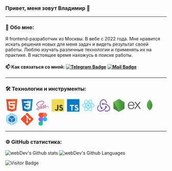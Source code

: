 ### Привет, меня зовут Владимир 👋

---
### 🧑 Обо мне:
Я frontend-разработчик из Москвы. В вебе с 2022 года. Мне нравится искать решения новых для меня задач и видеть результат своей работы. Люблю изучать различные технологии и применять их на практике. В настоящее время нахожусь в поиске работы.

#### :mailbox: Как связаться со мной: [![Telegram Badge](https://img.shields.io/badge/-Frolov_Vladimir-blue?style=flat&logo=Telegram&logoColor=white)](https://t.me/v3sevenf) [![Mail Badge](https://img.shields.io/badge/Mail.Ru-005FF9.svg?style=flat&logo=maildotru&logoColor=white)](mailto:frolov.v.o@mail.ru)
---

### 🛠 Технологии и инструменты:

<div>
  <img src="https://github.com/devicons/devicon/blob/master/icons/html5/html5-original.svg" title="html5" alt="html5" width="40" height="40"/>&nbsp
  <img src="https://github.com/devicons/devicon/blob/master/icons/css3/css3-original.svg" title="css" alt="css" width="40" height="40"/>&nbsp
  <img src="https://github.com/devicons/devicon/blob/master/icons/sass/sass-original.svg" title="sass/scss" alt="sass/scss" width="40" height="40"/>&nbsp;
  <img src="https://github.com/devicons/devicon/blob/master/icons/javascript/javascript-original.svg" title="javascript" alt="javascript" width="40" height="40"/>&nbsp
  <img src="https://github.com/devicons/devicon/blob/master/icons/typescript/typescript-original.svg" title="typescript" alt="typescript" width="40" height="40"/>&nbsp
  <img src="https://github.com/devicons/devicon/blob/master/icons/react/react-original.svg" title="reactjs" alt="reactjs" width="40" height="40"/>&nbsp
  <img src="https://github.com/devicons/devicon/blob/master/icons/redux/redux-original.svg" title="redux" alt="redux" width="40" height="40"/>&nbsp
  <img src="https://github.com/devicons/devicon/blob/master/icons/nodejs/nodejs-original.svg" title="nodejs" alt="nodejs" width="40" height="40"/>&nbsp
  <img src="https://github.com/devicons/devicon/blob/master/icons/express/express-original.svg" title="express" alt="express" width="40" height="40"/>&nbsp
  <img src="https://github.com/devicons/devicon/blob/master/icons/mongodb/mongodb-original.svg" title="mongodb" alt="mongodb" width="40" height="40"/>&nbsp
  <img src="https://github.com/devicons/devicon/blob/master/icons/webpack/webpack-original.svg" title="webpack" alt="webpack" width="40" height="40"/>&nbsp;
  <img src="https://github.com/devicons/devicon/blob/master/icons/git/git-original.svg" title="git" alt="git" width="40" height="40"/>&nbsp
  <img src="https://github.com/devicons/devicon/blob/master/icons/figma/figma-original.svg" title="figma" alt="figma" width="40" height="40"/>&nbsp;
</div>

---

### ⚙️ GitHub статистика:

<div>
  <img width="51%" align="top"  src="http://github-readme-streak-stats.herokuapp.com?user=v37f&theme=dark&background=000000" alt="webDev's Github stats" />
  <img  width="47%" alt="webDev's Github Languages" src="https://github-readme-stats-sigma-five.vercel.app/api/top-langs/?username=v37f&layout=compact&theme=vision-friendly-dark" />
</div>

![Visitor Badge](https://visitor-badge.laobi.icu/badge?page_id=v37f)

<!--
**v37f/v37f** is a ✨ _special_ ✨ repository because its `README.md` (this file) appears on your GitHub profile.

Here are some ideas to get you started:

- 🔭 I’m currently working on ...
- 🌱 I’m currently learning ...
- 👯 I’m looking to collaborate on ...
- 🤔 I’m looking for help with ...
- 💬 Ask me about ...
- 📫 How to reach me: ...
- 😄 Pronouns: ...
- ⚡ Fun fact: ...
-->
